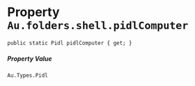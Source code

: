 # Property `Au.folders.shell.pidlComputer`

```
public static Pidl pidlComputer { get; }
```

##### Property Value

`Au.Types.Pidl`